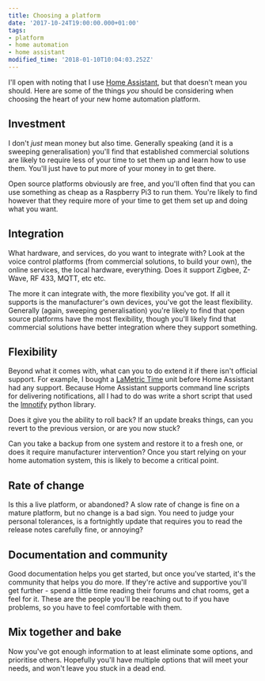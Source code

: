 ```yaml
---
title: Choosing a platform
date: '2017-10-24T19:00:00.000+01:00'
tags:
- platform
- home automation
- home assistant
modified_time: '2018-01-10T10:04:03.252Z'
---
```


I'll open with noting that I use [Home Assistant](https://home-assistant.io/), but that doesn't mean you should. Here are some of the things _you_ should be considering when choosing the heart of your new home automation platform.

## Investment

I don't _just_ mean money but also time. Generally speaking (and it is a sweeping generalisation) you'll find that established commercial solutions are likely to require less of your time to set them up and learn how to use them. You'll just have to put more of your money in to get there.

Open source platforms obviously are free, and you'll often find that you can use something as cheap as a Raspberry Pi3 to run them. You're likely to find however that they require more of your time to get them set up and doing what you want.

## Integration

What hardware, and services, do you want to integrate with? Look at the voice control platforms (from commercial solutions, to build your own), the online services, the local hardware, everything. Does it support Zigbee, Z-Wave, RF 433, MQTT, etc etc.

The more it can integrate with, the more flexibility you've got. If all it supports is the manufacturer's own devices, you've got the least flexibility. Generally (again, sweeping generalisation) you're likely to find that open source platforms have the most flexibility, though you'll likely find that commercial solutions have better integration where they support something.

## Flexibility

Beyond what it comes with, what can you to do extend it if there isn't official support. For example, I bought a [LaMetric Time](https://lametric.com/) unit before Home Assistant had any support. Because Home Assistant supports command line scripts for delivering notifications, all I had to do was write a short script that used the [lmnotify](https://libraries.io/pypi/lmnotify) python library.

Does it give you the ability to roll back? If an update breaks things, can you revert to the previous version, or are you now stuck?

Can you take a backup from one system and restore it to a fresh one, or does it require manufacturer intervention? Once you start relying on your home automation system, this is likely to become a critical point.

## Rate of change

Is this a live platform, or abandoned? A slow rate of change is fine on a mature platform, but no change is a bad sign. You need to judge your personal tolerances, is a fortnightly update that requires you to read the release notes carefully fine, or annoying?

## Documentation and community

Good documentation helps you get started, but once you've started, it's the community that helps you do more. If they're active and supportive you'll get further - spend a little time reading their forums and chat rooms, get a feel for it. These are the people you'll be reaching out to if you have problems, so you have to feel comfortable with them.

## Mix together and bake

Now you've got enough information to at least eliminate some options, and prioritise others. Hopefully you'll have multiple options that will meet your needs, and won't leave you stuck in a dead end.

